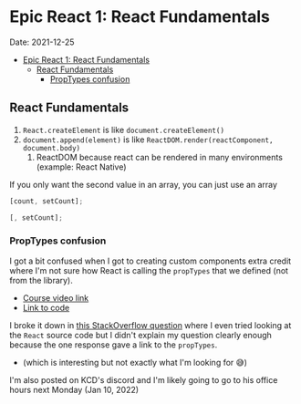 # Epic React 1: React Fundamentals

Date: 2021-12-25

- [Epic React 1: React Fundamentals](#epic-react-1-react-fundamentals)
  - [React Fundamentals](#react-fundamentals)
    - [PropTypes confusion](#proptypes-confusion)

## React Fundamentals

1. `React.createElement` is like `document.createElement()`
2. `document.append(element)` is like `ReactDOM.render(reactComponent, document.body)`
   1. ReactDOM because react can be rendered in many environments (example: React Native)

If you only want the second value in an array, you can just use an array

```js
[count, setCount];
```

```js
[, setCount];
```

### PropTypes confusion

I got a bit confused when I got to creating custom components extra credit where I'm not sure how React is calling the `propTypes` that we defined (not from the library).

- [Course video link](https://epicreact.dev/modules/react-fundamentals/creating-custom-components-extra-credit-solution-03)
- [Link to code](https://github.com/kentcdodds/react-fundamentals/blob/main/src/final/04.extra-3.html)

I broke it down in [this StackOverflow question]([https://stackoverflow.com/questions/70477035/when-are-the-props-propname-and-componentname-passed-to-the-proptypes-func]) where I even tried looking at the `React` source code but I didn't explain my question clearly enough because the one response gave a link to the `propTypes`.

- (which is interesting but not exactly what I'm looking for 😅)

I'm also posted on KCD's discord and I'm likely going to go to his office hours next Monday (Jan 10, 2022)
